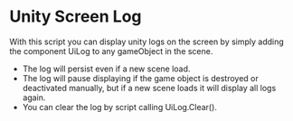 # Unity Screen Log
With this script you can display unity logs on the screen by simply adding the component UiLog to any gameObject in the scene.
- The log will persist even if a new scene load.
- The log will pause displaying if the game object is destroyed or deactivated manually, but if a new scene loads it will display all logs again.
- You can clear the log by script calling UiLog.Clear().
